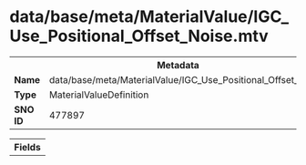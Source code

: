<h1>data/base/meta/MaterialValue/IGC_Use_Positional_Offset_Noise.mtv</h1><table><tr><th colspan="100%">Metadata</th></tr><tr><td><b>Name</b></td><td>data/base/meta/MaterialValue/IGC_Use_Positional_Offset_Noise.mtv</td></tr><tr><td><b>Type</b></td><td>MaterialValueDefinition</td></tr><tr><td><b>SNO ID</b></td><td>477897</td></tr></table>

<table><tr><th colspan="100%">Fields</th></tr></table>

